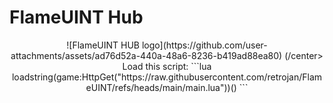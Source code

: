 # FlameUINT Hub
<center>
![FlameUINT HUB logo](https://github.com/user-attachments/assets/ad76d52a-440a-48a6-8236-b419ad88ea80)
(/center>
Load this script:
```lua
loadstring(game:HttpGet("https://raw.githubusercontent.com/retrojan/FlameUINT/refs/heads/main/main.lua"))()
```
